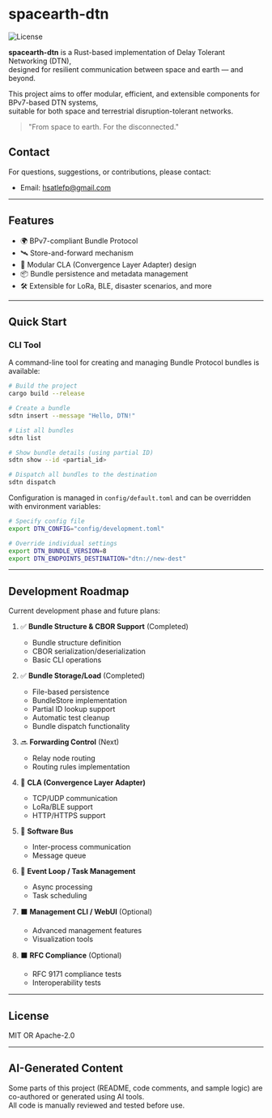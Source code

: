# spacearth-dtn

![License](https://img.shields.io/badge/license-MIT%20OR%20Apache--2.0-blue)

**spacearth-dtn** is a Rust-based implementation of Delay Tolerant Networking (DTN),  
designed for resilient communication between space and earth — and beyond.

This project aims to offer modular, efficient, and extensible components for BPv7-based DTN systems,  
suitable for both space and terrestrial disruption-tolerant networks.

> "From space to earth. For the disconnected."

## Contact

For questions, suggestions, or contributions, please contact:
- Email: [hsatlefp@gmail.com](mailto:hsatlefp@gmail.com)

---

## Features

- 🌍 BPv7-compliant Bundle Protocol
- 🛰️ Store-and-forward mechanism
- 🔌 Modular CLA (Convergence Layer Adapter) design
- 📦 Bundle persistence and metadata management
- 🛠️ Extensible for LoRa, BLE, disaster scenarios, and more

---

## Quick Start

### CLI Tool

A command-line tool for creating and managing Bundle Protocol bundles is available:

```bash
# Build the project
cargo build --release

# Create a bundle
sdtn insert --message "Hello, DTN!"

# List all bundles
sdtn list

# Show bundle details (using partial ID)
sdtn show --id <partial_id>

# Dispatch all bundles to the destination
sdtn dispatch
```

Configuration is managed in `config/default.toml` and can be overridden with environment variables:

```bash
# Specify config file
export DTN_CONFIG="config/development.toml"

# Override individual settings
export DTN_BUNDLE_VERSION=8
export DTN_ENDPOINTS_DESTINATION="dtn://new-dest"
```

---

## Development Roadmap

Current development phase and future plans:

1. ✅ **Bundle Structure & CBOR Support** (Completed)
   - Bundle structure definition
   - CBOR serialization/deserialization
   - Basic CLI operations

2. ✅ **Bundle Storage/Load** (Completed)
   - File-based persistence
   - BundleStore implementation
   - Partial ID lookup support
   - Automatic test cleanup
   - Bundle dispatch functionality

3. 🔜 **Forwarding Control** (Next)
   - Relay node routing
   - Routing rules implementation

4. 🚧 **CLA (Convergence Layer Adapter)**
   - TCP/UDP communication
   - LoRa/BLE support
   - HTTP/HTTPS support

5. 🚧 **Software Bus**
   - Inter-process communication
   - Message queue

6. 🚧 **Event Loop / Task Management**
   - Async processing
   - Task scheduling

7. ⬛ **Management CLI / WebUI** (Optional)
   - Advanced management features
   - Visualization tools

8. ⬛ **RFC Compliance** (Optional)
   - RFC 9171 compliance tests
   - Interoperability tests

---

## License

MIT OR Apache-2.0

---

## AI-Generated Content

Some parts of this project (README, code comments, and sample logic) are co-authored or generated using AI tools.  
All code is manually reviewed and tested before use.
